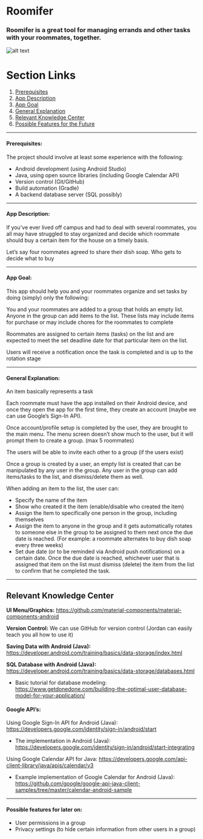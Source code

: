# Roomifer


### Roomifer is a great tool for managing errands and other tasks with your roommates, together.

![alt text](https://www.crestron.com/images/products/icons/android_download_logo.png "Roomifer is compatible with Android devices")

# Section Links
1. [Prerequisites](#prerequisites)
2. [App Description](#app-description)
3. [App Goal](#app-goal)
4. [General Explanation](#general-explanation)
5. [Relevant Knowledge Center](#relevant-knowledge-center)
6. [Possible Features for the Future](#possible-features-for-later-on)
___

#### Prerequisites:

The project should involve at least some experience with the following:
* Android development (using Android Studio)
* Java, using open source libraries (including Google Calendar API)
* Version control (Git/GitHub)
* Build automation (Gradle)
* A backend database server (SQL possibly)
___

#### App Description:

If you've ever lived off campus and had to deal with several roommates, you all may have struggled to stay organized and decide which roommate should buy a certain item for the house on a timely basis.

Let’s say four roommates agreed to share their dish soap. Who gets to decide what to buy

___

#### App Goal:

This app should help you and your roommates organize and set tasks by doing (simply) only the following:

You and your roommates are added to a group that holds an empty list. Anyone in the group can add items to the list. These lists may include items for purchase or may include chores for the roommates to complete

Roommates are assigned to certain items (tasks) on the list and are expected to meet the set deadline date for that particular item on the list.

Users will receive a notification once the task is completed and is up to the rotation stage

___

#### General Explanation: 

An item basically represents a task

Each roommate must have the app installed on their Android device, and once they open the app for the first time, they create an account (maybe we can use Google’s Sign-In API).

Once account/profile setup is completed by the user, they are brought to the main menu. The menu screen doesn’t show much to the user, but it will prompt them to create a group. (max 5 roommates)

The users will be able to invite each other to a group (if the users exist)

Once a group is created by a user, an empty list is created that can be manipulated by any user in the group. Any user in the group can add items/tasks to the list, and dismiss/delete them as well.

When adding an item to the list, the user can:
* Specify the name of the item
* Show who created it the item (enable/disable who created the item)
* Assign the item to specifically one person in the group, including themselves
* Assign the item to anyone in the group and it gets automatically rotates to someone else in the group to be assigned to them next once the due date is reached. (For example: a roommate alternates to buy dish soap every three weeks)
* Set due date (or to be reminded via Android push notifications) on a certain date. Once the due date is reached, whichever user that is assigned that item on the list must dismiss (delete) the item from the list to confirm that he completed the task.

___

## Relevant Knowledge Center

**UI Menu/Graphics:**
https://github.com/material-components/material-components-android


**Version Control:**
We can use GitHub for version control (Jordan can easily teach you all how to use it)

**Saving Data with Android (Java):**
https://developer.android.com/training/basics/data-storage/index.html

**SQL Database with Android (Java):**
https://developer.android.com/training/basics/data-storage/databases.html
* Basic tutorial for database modeling: https://www.getdonedone.com/building-the-optimal-user-database-model-for-your-application/



#### Google API’s:

Using Google Sign-In API for Android (Java): https://developers.google.com/identity/sign-in/android/start
* The implementation in Android (Java): https://developers.google.com/identity/sign-in/android/start-integrating

Using Google Calendar API for Java: https://developers.google.com/api-client-library/java/apis/calendar/v3
* Example implementation of Google Calendar for Android (Java): https://github.com/google/google-api-java-client-samples/tree/master/calendar-android-sample

___

#### Possible features for later on:
* User permissions in a group
* Privacy settings (to hide certain information from other users in a group)
